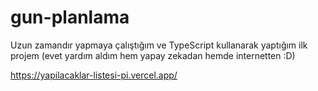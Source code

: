 # gun-planlama
Uzun zamandır yapmaya çalıştığım ve TypeScript kullanarak yaptığım ilk projem (evet yardım aldım hem yapay zekadan hemde internetten :D)

https://yapilacaklar-listesi-pi.vercel.app/
